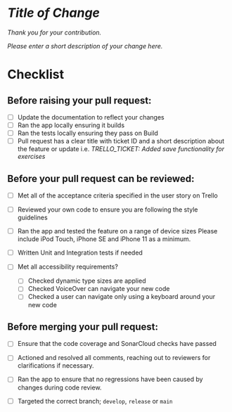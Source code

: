 # _Title of Change_

_Thank you for your contribution._

_Please enter a short description of your change here._

# Checklist

## Before raising your pull request:
- [ ] Update the documentation to reflect your changes
- [ ] Ran the app locally ensuring it builds 
- [ ] Ran the tests locally ensuring they pass on Build
- [ ] Pull request has a clear title with ticket ID and a short description about the feature or update
      i.e. _TRELLO_TICKET: Added save functionality for exercises_

## Before your pull request can be reviewed:
- [ ] Met all of the acceptance criteria specified in the user story on Trello
- [ ] Reviewed your own code to ensure you are following the style guidelines
- [ ] Ran the app and tested the feature on a range of device sizes
      Please include iPod Touch, iPhone SE and iPhone 11 as a minimum.
- [ ] Written Unit and Integration tests if needed

- [ ] Met all accessibility requirements?
    - [ ] Checked dynamic type sizes are applied
    - [ ] Checked VoiceOver can navigate your new code
    - [ ] Checked a user can navigate only using a keyboard around your new code 

## Before merging your pull request:
- [ ] Ensure that the code coverage and SonarCloud checks have passed
- [ ] Actioned and resolved all comments, reaching out to reviewers for clarifications if necessary.
- [ ] Ran the app to ensure that no regressions have been caused by changes during code review.
- [ ] Targeted the correct branch; `develop`, `release` or `main`


